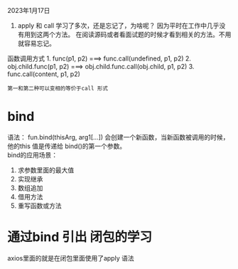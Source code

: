 2023年1月17日
1. apply 和 call 学习了多次，还是忘记了，为啥呢？
   因为平时在工作中几乎没有用到这两个方法。
   在阅读源码或者看面试题的时候才看到相关的方法。不用就容易忘记。

  函数调用方式
    1. func(p1, p2)                          ===> func.call(undefined, p1, p2)
    2. obj.child.func(p1, p2)            ===> obj.child.func.call(obj.child, p1, p2)
    3. func.call(content, p1, p2)

    第一和第二种可以变相的等价于call 形式

# bind
语法：
fun.bind(thisArg, arg1[...])
会创建一个新函数，当新函数被调用的时候， 他的this 值是传递给 bind()的第一个参数。   
bind的应用场景：
1. 求参数里面的最大值
2. 实现继承
3. 数组追加
4. 借用方法
5. 重写函数或方法


# 通过bind 引出 闭包的学习
axios里面的就是在闭包里面使用了apply 语法


